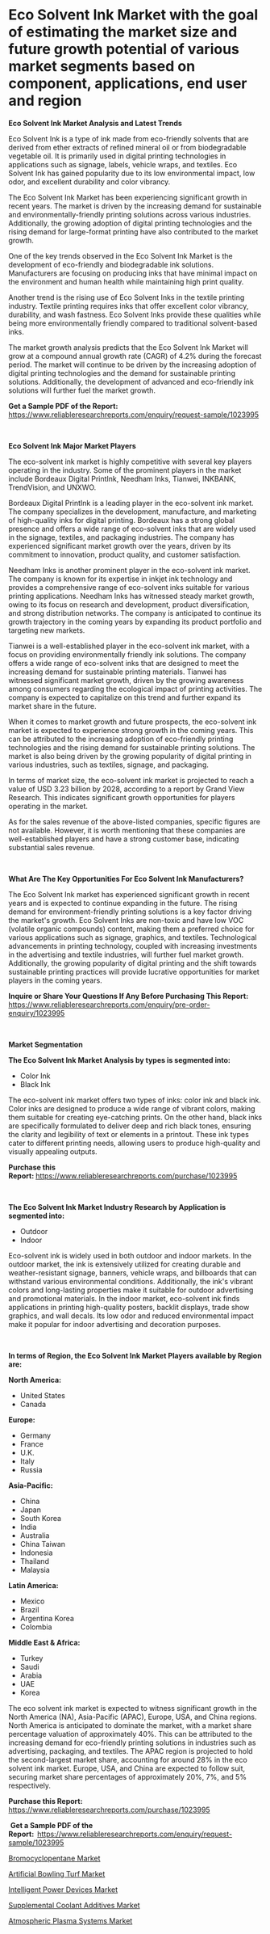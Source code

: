 <p><h1>Eco Solvent Ink Market with the goal of estimating the market size and future growth potential of various market segments based on component, applications, end user and region</h1></p><p><strong>Eco Solvent Ink Market Analysis and Latest Trends</strong></p>
<p><p>Eco Solvent Ink is a type of ink made from eco-friendly solvents that are derived from ether extracts of refined mineral oil or from biodegradable vegetable oil. It is primarily used in digital printing technologies in applications such as signage, labels, vehicle wraps, and textiles. Eco Solvent Ink has gained popularity due to its low environmental impact, low odor, and excellent durability and color vibrancy.</p><p>The Eco Solvent Ink Market has been experiencing significant growth in recent years. The market is driven by the increasing demand for sustainable and environmentally-friendly printing solutions across various industries. Additionally, the growing adoption of digital printing technologies and the rising demand for large-format printing have also contributed to the market growth.</p><p>One of the key trends observed in the Eco Solvent Ink Market is the development of eco-friendly and biodegradable ink solutions. Manufacturers are focusing on producing inks that have minimal impact on the environment and human health while maintaining high print quality.</p><p>Another trend is the rising use of Eco Solvent Inks in the textile printing industry. Textile printing requires inks that offer excellent color vibrancy, durability, and wash fastness. Eco Solvent Inks provide these qualities while being more environmentally friendly compared to traditional solvent-based inks.</p><p>The market growth analysis predicts that the Eco Solvent Ink Market will grow at a compound annual growth rate (CAGR) of 4.2% during the forecast period. The market will continue to be driven by the increasing adoption of digital printing technologies and the demand for sustainable printing solutions. Additionally, the development of advanced and eco-friendly ink solutions will further fuel the market growth.</p></p>
<p><strong>Get a Sample PDF of the Report:&nbsp;</strong> <a href="https://www.reliableresearchreports.com/enquiry/request-sample/1023995">https://www.reliableresearchreports.com/enquiry/request-sample/1023995</a></p>
<p>&nbsp;</p>
<p><strong>Eco Solvent Ink Major Market Players</strong></p>
<p><p>The eco-solvent ink market is highly competitive with several key players operating in the industry. Some of the prominent players in the market include Bordeaux Digital PrintInk, Needham Inks, Tianwei, INKBANK, TrendVision, and UNXWO.</p><p>Bordeaux Digital PrintInk is a leading player in the eco-solvent ink market. The company specializes in the development, manufacture, and marketing of high-quality inks for digital printing. Bordeaux has a strong global presence and offers a wide range of eco-solvent inks that are widely used in the signage, textiles, and packaging industries. The company has experienced significant market growth over the years, driven by its commitment to innovation, product quality, and customer satisfaction.</p><p>Needham Inks is another prominent player in the eco-solvent ink market. The company is known for its expertise in inkjet ink technology and provides a comprehensive range of eco-solvent inks suitable for various printing applications. Needham Inks has witnessed steady market growth, owing to its focus on research and development, product diversification, and strong distribution networks. The company is anticipated to continue its growth trajectory in the coming years by expanding its product portfolio and targeting new markets.</p><p>Tianwei is a well-established player in the eco-solvent ink market, with a focus on providing environmentally friendly ink solutions. The company offers a wide range of eco-solvent inks that are designed to meet the increasing demand for sustainable printing materials. Tianwei has witnessed significant market growth, driven by the growing awareness among consumers regarding the ecological impact of printing activities. The company is expected to capitalize on this trend and further expand its market share in the future.</p><p>When it comes to market growth and future prospects, the eco-solvent ink market is expected to experience strong growth in the coming years. This can be attributed to the increasing adoption of eco-friendly printing technologies and the rising demand for sustainable printing solutions. The market is also being driven by the growing popularity of digital printing in various industries, such as textiles, signage, and packaging.</p><p>In terms of market size, the eco-solvent ink market is projected to reach a value of USD 3.23 billion by 2028, according to a report by Grand View Research. This indicates significant growth opportunities for players operating in the market.</p><p>As for the sales revenue of the above-listed companies, specific figures are not available. However, it is worth mentioning that these companies are well-established players and have a strong customer base, indicating substantial sales revenue.</p></p>
<p>&nbsp;</p>
<p><strong>What Are The Key Opportunities For Eco Solvent Ink Manufacturers?</strong></p>
<p><p>The Eco Solvent Ink market has experienced significant growth in recent years and is expected to continue expanding in the future. The rising demand for environment-friendly printing solutions is a key factor driving the market's growth. Eco Solvent Inks are non-toxic and have low VOC (volatile organic compounds) content, making them a preferred choice for various applications such as signage, graphics, and textiles. Technological advancements in printing technology, coupled with increasing investments in the advertising and textile industries, will further fuel market growth. Additionally, the growing popularity of digital printing and the shift towards sustainable printing practices will provide lucrative opportunities for market players in the coming years.</p></p>
<p><strong>Inquire or Share Your Questions If Any Before Purchasing This Report:</strong> <a href="https://www.reliableresearchreports.com/enquiry/pre-order-enquiry/1023995">https://www.reliableresearchreports.com/enquiry/pre-order-enquiry/1023995</a></p>
<p>&nbsp;</p>
<p><strong>Market Segmentation</strong></p>
<p><strong>The Eco Solvent Ink Market Analysis by types is segmented into:</strong></p>
<p><ul><li>Color Ink</li><li>Black Ink</li></ul></p>
<p><p>The eco-solvent ink market offers two types of inks: color ink and black ink. Color inks are designed to produce a wide range of vibrant colors, making them suitable for creating eye-catching prints. On the other hand, black inks are specifically formulated to deliver deep and rich black tones, ensuring the clarity and legibility of text or elements in a printout. These ink types cater to different printing needs, allowing users to produce high-quality and visually appealing outputs.</p></p>
<p><strong>Purchase this Report:&nbsp;</strong><a href="https://www.reliableresearchreports.com/purchase/1023995">https://www.reliableresearchreports.com/purchase/1023995</a></p>
<p>&nbsp;</p>
<p><strong>The Eco Solvent Ink Market Industry Research by Application is segmented into:</strong></p>
<p><ul><li>Outdoor</li><li>Indoor</li></ul></p>
<p><p>Eco-solvent ink is widely used in both outdoor and indoor markets. In the outdoor market, the ink is extensively utilized for creating durable and weather-resistant signage, banners, vehicle wraps, and billboards that can withstand various environmental conditions. Additionally, the ink's vibrant colors and long-lasting properties make it suitable for outdoor advertising and promotional materials. In the indoor market, eco-solvent ink finds applications in printing high-quality posters, backlit displays, trade show graphics, and wall decals. Its low odor and reduced environmental impact make it popular for indoor advertising and decoration purposes.</p></p>
<p>&nbsp;</p>
<p><strong>In terms of Region, the Eco Solvent Ink Market Players available by Region are:</strong></p>
<p>
    <p> <strong> North America: </strong>
        <ul>
            <li>United States</li>
            <li>Canada</li>
        </ul>
        </p> 
    <p> <strong> Europe: </strong>
        <ul>
            <li>Germany</li>
            <li>France</li>
            <li>U.K.</li>
            <li>Italy</li>
            <li>Russia</li>
        </ul>
        </p> 
    <p> <strong> Asia-Pacific: </strong>
        <ul>
            <li>China</li>
            <li>Japan</li>
            <li>South Korea</li>
            <li>India</li>
            <li>Australia</li>
            <li>China Taiwan</li>
            <li>Indonesia</li>
            <li>Thailand</li>
            <li>Malaysia</li>
        </ul>
        </p> 
    <p> <strong> Latin America: </strong>
        <ul>
            <li>Mexico</li>
            <li>Brazil</li>
            <li>Argentina Korea</li>
            <li>Colombia</li>
        </ul>
        </p> 
    <p> <strong> Middle East & Africa: </strong>
        <ul>
            <li>Turkey</li>
            <li>Saudi</li>
            <li>Arabia</li>
            <li>UAE</li>
            <li>Korea</li>
        </ul>
    </p>
    </p>
<p><p>The eco solvent ink market is expected to witness significant growth in the North America (NA), Asia-Pacific (APAC), Europe, USA, and China regions. North America is anticipated to dominate the market, with a market share percentage valuation of approximately 40%. This can be attributed to the increasing demand for eco-friendly printing solutions in industries such as advertising, packaging, and textiles. The APAC region is projected to hold the second-largest market share, accounting for around 28% in the eco solvent ink market. Europe, USA, and China are expected to follow suit, securing market share percentages of approximately 20%, 7%, and 5% respectively.</p></p>
<p><strong>Purchase this Report: </strong><a href="https://www.reliableresearchreports.com/purchase/1023995">https://www.reliableresearchreports.com/purchase/1023995</a></p>
<p>&nbsp;<strong>Get a Sample PDF of the Report:&nbsp;&nbsp;</strong><a href="https://www.reliableresearchreports.com/enquiry/request-sample/1023995">https://www.reliableresearchreports.com/enquiry/request-sample/1023995</a></p>
<p><strong></strong></p>
<p><p><a href="https://www.linkedin.com/pulse/bromocyclopentane-market-size-growth-segmentation-regional-xgive?trackingId=KHPIikFeQtqKbpvNdO72Mg%3D%3D">Bromocyclopentane Market</a></p><p><a href="https://www.linkedin.com/pulse/artificial-bowling-turf-market-size-reflecting-forecast-till-2031-y5i6e?trackingId=V01dVDiIRDyoXOuaS0ZKLg%3D%3D">Artificial Bowling Turf Market</a></p><p><a href="https://github.com/maliyahmorrow6654/Market-Research-Report-List-2/blob/main/intelligent-power-devices-market.md">Intelligent Power Devices Market</a></p><p><a href="https://www.linkedin.com/pulse/supplemental-coolant-additives-market-research-report-provides-jzjqe?trackingId=PkL1z59cRmyG8stZ3PRhIw%3D%3D">Supplemental Coolant Additives Market</a></p><p><a href="https://github.com/abdelrhmankishk22/Market-Research-Report-List-2/blob/main/atmospheric-plasma-systems-market.md">Atmospheric Plasma Systems Market</a></p></p>